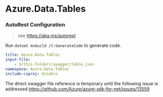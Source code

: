 # Azure.Data.Tables

### AutoRest Configuration
> see https://aka.ms/autorest

Run `dotnet msbuild /t:GenerateCode` to generate code.

``` yaml
title: Azure.Data.Tables
input-file:
    - $(this-folder)/swagger/table.json
namespace: Azure.Data.Tables
include-csproj: disable
```

The direct swagger file reference is temporary until the following issue is addressed https://github.com/Azure/azure-sdk-for-net/issues/13559
